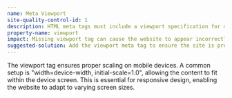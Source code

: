 ```yaml
---
name: Meta Viewport
site-quality-control-id: 1
description: HTML meta tags must include a viewport specification for mobile.
property-name: viewport
impact: Missing viewport tag can cause the website to appear incorrectly on mobile devices.
suggested-solution: Add the viewport meta tag to ensure the site is properly displayed on mobile devices.
---
```


The viewport tag ensures proper scaling on mobile devices. A common setup is
"width=device-width, initial-scale=1.0", allowing the content to fit within the
device screen. This is essential for responsive design, enabling the website to
adapt to varying screen sizes.
